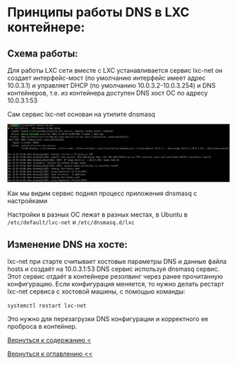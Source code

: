 # Принципы работы DNS в LXC контейнере:

## Схема работы:
Для работы LXC сети вместе с LXC устанавливается сервис lxc-net он создает интерфейс-мост (по умолчанию интерфейс имеет
 адрес 10.0.3.1) и управляет DHCP (по умолчанию 10.0.3.2-10.0.3.254) и DNS контейнеров, т.е. из контейнера доступен 
 DNS хост ОС по адресу 10.0.3.1:53

Сам сервис lxc-net основан на утилите dnsmasq

 ![](./pictures/lxcNetStatus.jpg)
 
Как мы видим сервис поднял процесс приложения dnsmasq с настройками
 
Настройки в разных ОС лежат в разных местах, в Ubuntu в `/etc/default/lxc-net` и `/etc/dnsmasq.d/lxc`

## Изменение DNS на хосте:

lxc-net при старте считывает хостовые параметры DNS и данные файла hosts и создаёт на 10.0.3.1:53 DNS сервис используя 
dnsmasq сервис. Этот сервис отдаёт в контейнере резолвинг через ранее прочитанную конфигурацию. Если конфигурация 
меняется, то нужно делать рестарт lxc-net сервиса с хостовой машины, с помощью команды:

`systemctl restart lxc-net`

Это нужно для перезагрузки DNS конфигурации и корректного ее проброса в контейнер. 


[Вернуться к содержанию <](contents.md)

[Вернуться к оглавлению <<](index.md)
